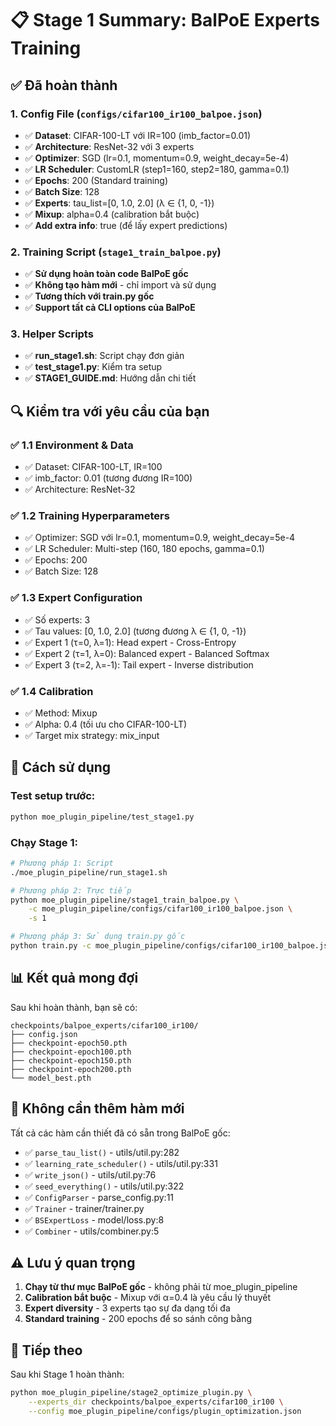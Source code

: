 # 📋 Stage 1 Summary: BalPoE Experts Training

## ✅ Đã hoàn thành

### 1. **Config File** (`configs/cifar100_ir100_balpoe.json`)
- ✅ **Dataset**: CIFAR-100-LT với IR=100 (imb_factor=0.01)
- ✅ **Architecture**: ResNet-32 với 3 experts
- ✅ **Optimizer**: SGD (lr=0.1, momentum=0.9, weight_decay=5e-4)
- ✅ **LR Scheduler**: CustomLR (step1=160, step2=180, gamma=0.1)
- ✅ **Epochs**: 200 (Standard training)
- ✅ **Batch Size**: 128
- ✅ **Experts**: tau_list=[0, 1.0, 2.0] (λ ∈ {1, 0, -1})
- ✅ **Mixup**: alpha=0.4 (calibration bắt buộc)
- ✅ **Add extra info**: true (để lấy expert predictions)

### 2. **Training Script** (`stage1_train_balpoe.py`)
- ✅ **Sử dụng hoàn toàn code BalPoE gốc**
- ✅ **Không tạo hàm mới** - chỉ import và sử dụng
- ✅ **Tương thích với train.py gốc**
- ✅ **Support tất cả CLI options của BalPoE**

### 3. **Helper Scripts**
- ✅ **run_stage1.sh**: Script chạy đơn giản
- ✅ **test_stage1.py**: Kiểm tra setup
- ✅ **STAGE1_GUIDE.md**: Hướng dẫn chi tiết

## 🔍 Kiểm tra với yêu cầu của bạn

### ✅ **1.1 Environment & Data**
- ✅ Dataset: CIFAR-100-LT, IR=100
- ✅ imb_factor: 0.01 (tương đương IR=100)
- ✅ Architecture: ResNet-32

### ✅ **1.2 Training Hyperparameters**
- ✅ Optimizer: SGD với lr=0.1, momentum=0.9, weight_decay=5e-4
- ✅ LR Scheduler: Multi-step (160, 180 epochs, gamma=0.1)
- ✅ Epochs: 200
- ✅ Batch Size: 128

### ✅ **1.3 Expert Configuration**
- ✅ Số experts: 3
- ✅ Tau values: [0, 1.0, 2.0] (tương đương λ ∈ {1, 0, -1})
- ✅ Expert 1 (τ=0, λ=1): Head expert - Cross-Entropy
- ✅ Expert 2 (τ=1, λ=0): Balanced expert - Balanced Softmax
- ✅ Expert 3 (τ=2, λ=-1): Tail expert - Inverse distribution

### ✅ **1.4 Calibration**
- ✅ Method: Mixup
- ✅ Alpha: 0.4 (tối ưu cho CIFAR-100-LT)
- ✅ Target mix strategy: mix_input

## 🚀 Cách sử dụng

### **Test setup trước:**
```bash
python moe_plugin_pipeline/test_stage1.py
```

### **Chạy Stage 1:**
```bash
# Phương pháp 1: Script
./moe_plugin_pipeline/run_stage1.sh

# Phương pháp 2: Trực tiếp
python moe_plugin_pipeline/stage1_train_balpoe.py \
    -c moe_plugin_pipeline/configs/cifar100_ir100_balpoe.json \
    -s 1

# Phương pháp 3: Sử dụng train.py gốc
python train.py -c moe_plugin_pipeline/configs/cifar100_ir100_balpoe.json -s 1
```

## 📊 Kết quả mong đợi

Sau khi hoàn thành, bạn sẽ có:
```
checkpoints/balpoe_experts/cifar100_ir100/
├── config.json
├── checkpoint-epoch50.pth
├── checkpoint-epoch100.pth
├── checkpoint-epoch150.pth
├── checkpoint-epoch200.pth
└── model_best.pth
```

## 🔧 Không cần thêm hàm mới

Tất cả các hàm cần thiết đã có sẵn trong BalPoE gốc:
- ✅ `parse_tau_list()` - utils/util.py:282
- ✅ `learning_rate_scheduler()` - utils/util.py:331
- ✅ `write_json()` - utils/util.py:76
- ✅ `seed_everything()` - utils/util.py:322
- ✅ `ConfigParser` - parse_config.py:11
- ✅ `Trainer` - trainer/trainer.py
- ✅ `BSExpertLoss` - model/loss.py:8
- ✅ `Combiner` - utils/combiner.py:5

## ⚠️ Lưu ý quan trọng

1. **Chạy từ thư mục BalPoE gốc** - không phải từ moe_plugin_pipeline
2. **Calibration bắt buộc** - Mixup với α=0.4 là yêu cầu lý thuyết
3. **Expert diversity** - 3 experts tạo sự đa dạng tối đa
4. **Standard training** - 200 epochs để so sánh công bằng

## 🎯 Tiếp theo

Sau khi Stage 1 hoàn thành:
```bash
python moe_plugin_pipeline/stage2_optimize_plugin.py \
    --experts_dir checkpoints/balpoe_experts/cifar100_ir100 \
    --config moe_plugin_pipeline/configs/plugin_optimization.json
```
